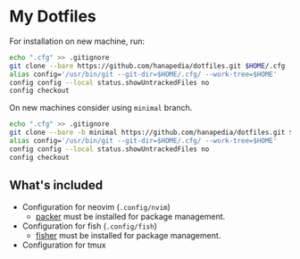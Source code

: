 # My Dotfiles
For installation on new machine, run:
```sh
echo ".cfg" >> .gitignore
git clone --bare https://github.com/hanapedia/dotfiles.git $HOME/.cfg
alias config='/usr/bin/git --git-dir=$HOME/.cfg/ --work-tree=$HOME'
config config --local status.showUntrackedFiles no
config checkout
```

On new machines consider using `minimal` branch.
```sh
echo ".cfg" >> .gitignore
git clone --bare -b minimal https://github.com/hanapedia/dotfiles.git $HOME/.cfg
alias config='/usr/bin/git --git-dir=$HOME/.cfg/ --work-tree=$HOME'
config config --local status.showUntrackedFiles no
config checkout
```

## What's included
- Configuration for neovim (`.config/nvim`)
    - [packer](https://github.com/wbthomason/packer.nvim) must be installed for package management.
- Configuration for fish (`.config/fish`)
    - [fisher](https://github.com/jorgebucaran/fisher) must be installed for package management.
- Configuration for tmux

